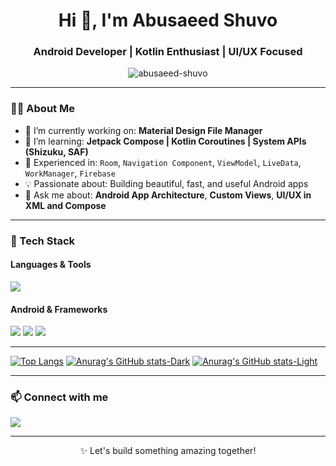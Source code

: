 <h1 align="center">Hi 👋, I'm Abusaeed Shuvo</h1>
<h3 align="center">Android Developer | Kotlin Enthusiast | UI/UX Focused</h3>

<p align="center">
  <img src="https://komarev.com/ghpvc/?username=abusaeed-shuvo&label=Profile%20views&color=0e75b6&style=flat" alt="abusaeed-shuvo" />
</p>

---

### 👨‍💻 About Me
- 🔭 I’m currently working on: **Material Design File Manager**  
- 🌱 I’m learning: **Jetpack Compose | Kotlin Coroutines | System APIs (Shizuku, SAF)**  
- 🧠 Experienced in: `Room`, `Navigation Component`, `ViewModel`, `LiveData`, `WorkManager`, `Firebase`  
- 💡 Passionate about: Building beautiful, fast, and useful Android apps  
- 💬 Ask me about: **Android App Architecture**, **Custom Views**, **UI/UX in XML and Compose**

---

### 🔧 Tech Stack
#### Languages & Tools
<p align="left">
  <img src="https://skillicons.dev/icons?i=kotlin,java,androidstudio,git,gradle,firebase,figma,sqlite" />
</p>


#### Android & Frameworks
<p align="left">
  <img src="https://img.shields.io/badge/Jetpack%20Compose-4285F4?style=for-the-badge&logo=android&logoColor=white" />
  <img src="https://img.shields.io/badge/Room-00695C?style=for-the-badge&logo=sqlite&logoColor=white" />
  <img src="https://img.shields.io/badge/Material%20Design-757575?style=for-the-badge&logo=material-design&logoColor=white" />
</p>

---

[![Top Langs](https://github-readme-stats.vercel.app/api/top-langs/?username=abusaeed-shuvo)](https://github.com/anuraghazra/github-readme-stats)
[![Anurag's GitHub stats-Dark](https://github-readme-stats.vercel.app/api?username=abusaeed-shuvo&show_icons=true&theme=dark#gh-dark-mode-only)](https://github.com/anuraghazra/github-readme-stats#gh-dark-mode-only)
[![Anurag's GitHub stats-Light](https://github-readme-stats.vercel.app/api?username=abusaeed-shuvo&show_icons=true&theme=default#gh-light-mode-only)](https://github.com/anuraghazra/github-readme-stats#gh-light-mode-only)



---

### 📫 Connect with me

<p align="left">

  <a href="mailto:abusaeed.shuvo1439@email.com"><img src="https://img.shields.io/badge/Email-D14836?style=flat&logo=gmail&logoColor=white"/></a>

</p>

---

<p align="center">
  ✨ Let's build something amazing together!
</p>
